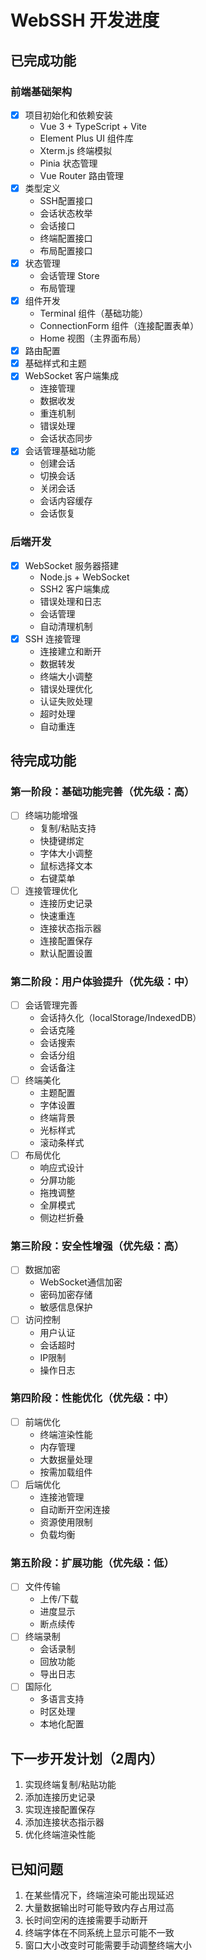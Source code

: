 # WebSSH 开发进度

## 已完成功能

### 前端基础架构
- [x] 项目初始化和依赖安装
  - Vue 3 + TypeScript + Vite
  - Element Plus UI 组件库
  - Xterm.js 终端模拟
  - Pinia 状态管理
  - Vue Router 路由管理
- [x] 类型定义
  - SSH配置接口
  - 会话状态枚举
  - 会话接口
  - 终端配置接口
  - 布局配置接口
- [x] 状态管理
  - 会话管理 Store
  - 布局管理
- [x] 组件开发
  - Terminal 组件（基础功能）
  - ConnectionForm 组件（连接配置表单）
  - Home 视图（主界面布局）
- [x] 路由配置
- [x] 基础样式和主题
- [x] WebSocket 客户端集成
  - 连接管理
  - 数据收发
  - 重连机制
  - 错误处理
  - 会话状态同步
- [x] 会话管理基础功能
  - 创建会话
  - 切换会话
  - 关闭会话
  - 会话内容缓存
  - 会话恢复

### 后端开发
- [x] WebSocket 服务器搭建
  - Node.js + WebSocket
  - SSH2 客户端集成
  - 错误处理和日志
  - 会话管理
  - 自动清理机制
- [x] SSH 连接管理
  - 连接建立和断开
  - 数据转发
  - 终端大小调整
  - 错误处理优化
  - 认证失败处理
  - 超时处理
  - 自动重连

## 待完成功能

### 第一阶段：基础功能完善（优先级：高）
- [ ] 终端功能增强
  - 复制/粘贴支持
  - 快捷键绑定
  - 字体大小调整
  - 鼠标选择文本
  - 右键菜单
- [ ] 连接管理优化
  - 连接历史记录
  - 快速重连
  - 连接状态指示器
  - 连接配置保存
  - 默认配置设置

### 第二阶段：用户体验提升（优先级：中）
- [ ] 会话管理完善
  - 会话持久化（localStorage/IndexedDB）
  - 会话克隆
  - 会话搜索
  - 会话分组
  - 会话备注
- [ ] 终端美化
  - 主题配置
  - 字体设置
  - 终端背景
  - 光标样式
  - 滚动条样式
- [ ] 布局优化
  - 响应式设计
  - 分屏功能
  - 拖拽调整
  - 全屏模式
  - 侧边栏折叠

### 第三阶段：安全性增强（优先级：高）
- [ ] 数据加密
  - WebSocket通信加密
  - 密码加密存储
  - 敏感信息保护
- [ ] 访问控制
  - 用户认证
  - 会话超时
  - IP限制
  - 操作日志

### 第四阶段：性能优化（优先级：中）
- [ ] 前端优化
  - 终端渲染性能
  - 内存管理
  - 大数据量处理
  - 按需加载组件
- [ ] 后端优化
  - 连接池管理
  - 自动断开空闲连接
  - 资源使用限制
  - 负载均衡

### 第五阶段：扩展功能（优先级：低）
- [ ] 文件传输
  - 上传/下载
  - 进度显示
  - 断点续传
- [ ] 终端录制
  - 会话录制
  - 回放功能
  - 导出日志
- [ ] 国际化
  - 多语言支持
  - 时区处理
  - 本地化配置

## 下一步开发计划（2周内）
1. 实现终端复制/粘贴功能
2. 添加连接历史记录
3. 实现连接配置保存
4. 添加连接状态指示器
5. 优化终端渲染性能

## 已知问题
1. 在某些情况下，终端渲染可能出现延迟
2. 大量数据输出时可能导致内存占用过高
3. 长时间空闲的连接需要手动断开
4. 终端字体在不同系统上显示可能不一致
5. 窗口大小改变时可能需要手动调整终端大小 